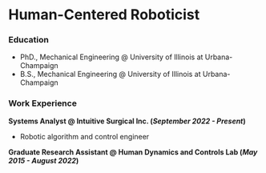 # Human-Centered Roboticist

### Education
- PhD., Mechanical Engineering @ University of Illinois at Urbana-Champaign
- B.S., Mechanical Engineering @ University of Illinois at Urbana-Champaign 


### Work Experience
**Systems Analyst @ Intuitive Surgical Inc. (_September 2022 - Present_)**
- Robotic algorithm and control engineer


**Graduate Research Assistant @ Human Dynamics and Controls Lab (_May 2015 - August 2022_)**
